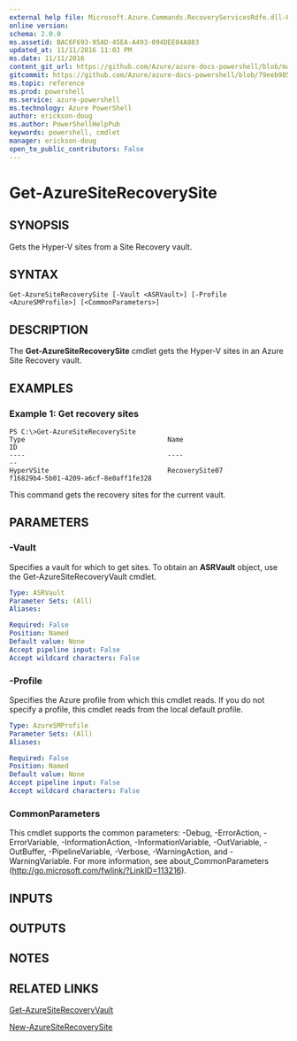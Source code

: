 ```yaml
---
external help file: Microsoft.Azure.Commands.RecoveryServicesRdfe.dll-Help.xml
online version: 
schema: 2.0.0
ms.assetid: BAC6F693-95AD-45EA-A493-094DEE04A803
updated_at: 11/11/2016 11:03 PM
ms.date: 11/11/2016
content_git_url: https://github.com/Azure/azure-docs-powershell/blob/master/azureps-cmdlets-docs/ServiceManagement/Azure.SiteRecoveryServices/v3.0.0/Get-AzureSiteRecoverySite.md
gitcommit: https://github.com/Azure/azure-docs-powershell/blob/79eeb985ea480979357fb4695832a0c3d29a48bf/azureps-cmdlets-docs/ServiceManagement/Azure.SiteRecoveryServices/v3.0.0/Get-AzureSiteRecoverySite.md
ms.topic: reference
ms.prod: powershell
ms.service: azure-powershell
ms.technology: Azure PowerShell
author: erickson-doug
ms.author: PowerShellHelpPub
keywords: powershell, cmdlet
manager: erickson-doug
open_to_public_contributors: False
---
```


# Get-AzureSiteRecoverySite

## SYNOPSIS
Gets the Hyper-V sites from a Site Recovery vault.

## SYNTAX

```
Get-AzureSiteRecoverySite [-Vault <ASRVault>] [-Profile <AzureSMProfile>] [<CommonParameters>]
```

## DESCRIPTION
The **Get-AzureSiteRecoverySite** cmdlet gets the Hyper-V sites in an Azure Site Recovery vault.

## EXAMPLES

### Example 1: Get recovery sites
```
PS C:\>Get-AzureSiteRecoverySite
Type                                    Name                                    ID
----                                    ----                                    --
HyperVSite                              RecoverySite07                          f16829b4-5b01-4209-a6cf-8e0aff1fe328
```

This command gets the recovery sites for the current vault.

## PARAMETERS

### -Vault
Specifies a vault for which to get sites.
To obtain an **ASRVault** object, use the Get-AzureSiteRecoveryVault cmdlet.

```yaml
Type: ASRVault
Parameter Sets: (All)
Aliases: 

Required: False
Position: Named
Default value: None
Accept pipeline input: False
Accept wildcard characters: False
```

### -Profile
Specifies the Azure profile from which this cmdlet reads.
If you do not specify a profile, this cmdlet reads from the local default profile.

```yaml
Type: AzureSMProfile
Parameter Sets: (All)
Aliases: 

Required: False
Position: Named
Default value: None
Accept pipeline input: False
Accept wildcard characters: False
```

### CommonParameters
This cmdlet supports the common parameters: -Debug, -ErrorAction, -ErrorVariable, -InformationAction, -InformationVariable, -OutVariable, -OutBuffer, -PipelineVariable, -Verbose, -WarningAction, and -WarningVariable. For more information, see about_CommonParameters (http://go.microsoft.com/fwlink/?LinkID=113216).

## INPUTS

## OUTPUTS

## NOTES

## RELATED LINKS

[Get-AzureSiteRecoveryVault](xref:ServiceManagement/Azure.SiteRecoveryServices/v3.0.0/Get-AzureSiteRecoveryVault.md)

[New-AzureSiteRecoverySite](xref:ServiceManagement/Azure.SiteRecoveryServices/v3.0.0/New-AzureSiteRecoverySite.md)


